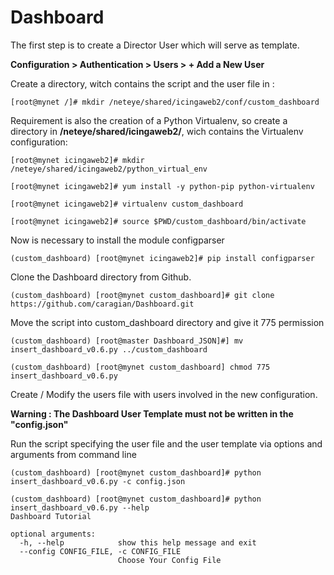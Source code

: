 # Dashboard

The first step is to create a Director User which will serve as template.

**Configuration > Authentication > Users > + Add a New User**

Create a directory, witch contains the script and the user file in :

    [root@mynet /]# mkdir /neteye/shared/icingaweb2/conf/custom_dashboard
    
Requirement is also the creation of a Python Virtualenv, so create a directory in **/neteye/shared/icingaweb2/**, wich contains the Virtualenv configuration:

    [root@mynet icingaweb2]# mkdir /neteye/shared/icingaweb2/python_virtual_env

    [root@mynet icingaweb2]# yum install -y python-pip python-virtualenv
    
    [root@mynet icingaweb2]# virtualenv custom_dashboard

    [root@mynet icingaweb2]# source $PWD/custom_dashboard/bin/activate

Now is necessary to install the module configparser

    (custom_dashboard) [root@mynet icingaweb2]# pip install configparser
    
Clone the Dashboard directory from Github.

    (custom_dashboard) [root@mynet custom_dashboard]# git clone https://github.com/caragian/Dashboard.git
    
 Move the script into custom_dashboard directory and give it 775 permission
 
    (custom_dashboard) [root@master Dashboard_JSON]#] mv insert_dashboard_v0.6.py ../custom_dashboard
    
    (custom_dashboard) [root@mynet custom_dashboard] chmod 775 insert_dashboard_v0.6.py

Create / Modify the users file with users involved in the new configuration.

**Warning : The Dashboard User Template must not be written in the "config.json"**

Run the script specifying the user file and the user template via options and arguments from command line

    (custom_dashboard) [root@mynet custom_dashboard]# python insert_dashboard_v0.6.py -c config.json
    
    (custom_dashboard) [root@mynet custom_dashboard]# python insert_dashboard_v0.6.py --help
    Dashboard Tutorial

    optional arguments:
      -h, --help            show this help message and exit
      --config CONFIG_FILE, -c CONFIG_FILE
                            Choose Your Config File
